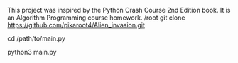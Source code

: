 This project was inspired by the Python Crash Course 2nd Edition book. It is an Algorithm Programming course homework.
/root
git clone https://github.com/pikaroot4/Alien_invasion.git

cd  /path/to/main.py

python3 main.py

